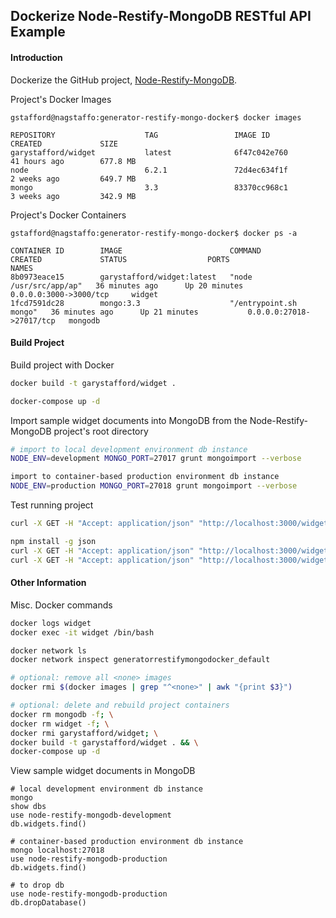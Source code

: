 ## Dockerize Node-Restify-MongoDB RESTful API Example

#### Introduction
Dockerize the GitHub project, [Node-Restify-MongoDB](https://github.com/garystafford/node-restify-mongodb).

Project's Docker Images
``` text
gstafford@nagstaffo:generator-restify-mongo-docker$ docker images

REPOSITORY                    TAG                 IMAGE ID            CREATED             SIZE
garystafford/widget           latest              6f47c042e760        41 hours ago        677.8 MB
node                          6.2.1               72d4ec634f1f        2 weeks ago         649.7 MB
mongo                         3.3                 83370cc968c1        3 weeks ago         342.9 MB
```

Project's Docker Containers
``` text
gstafford@nagstaffo:generator-restify-mongo-docker$ docker ps -a

CONTAINER ID        IMAGE                        COMMAND                  CREATED             STATUS                  PORTS                      NAMES
8b0973eace15        garystafford/widget:latest   "node /usr/src/app/ap"   36 minutes ago      Up 20 minutes           0.0.0.0:3000->3000/tcp     widget
1fcd7591dc28        mongo:3.3                    "/entrypoint.sh mongo"   36 minutes ago      Up 21 minutes           0.0.0.0:27018->27017/tcp   mongodb
```

#### Build Project

Build project with Docker
``` bash
docker build -t garystafford/widget .

docker-compose up -d
```

Import sample widget documents into MongoDB
from the Node-Restify-MongoDB project's root directory
``` bash
# import to local development environment db instance
NODE_ENV=development MONGO_PORT=27017 grunt mongoimport --verbose

import to container-based production environment db instance
NODE_ENV=production MONGO_PORT=27018 grunt mongoimport --verbose
```

Test running project
``` bash
curl -X GET -H "Accept: application/json" "http://localhost:3000/widgets"

npm install -g json
curl -X GET -H "Accept: application/json" "http://localhost:3000/widgets" --silent | json
curl -X GET -H "Accept: application/json" "http://localhost:3000/widgets/SVHXPAWEOD" --silent | json
```

#### Other Information
Misc. Docker commands
``` bash
docker logs widget
docker exec -it widget /bin/bash

docker network ls
docker network inspect generatorrestifymongodocker_default

# optional: remove all <none> images
docker rmi $(docker images | grep "^<none>" | awk "{print $3}")

# optional: delete and rebuild project containers
docker rm mongodb -f; \
docker rm widget -f; \
docker rmi garystafford/widget; \
docker build -t garystafford/widget . && \
docker-compose up -d
```

View sample widget documents in MongoDB
```
# local development environment db instance
mongo
show dbs
use node-restify-mongodb-development
db.widgets.find()

# container-based production environment db instance
mongo localhost:27018
use node-restify-mongodb-production
db.widgets.find()

# to drop db
use node-restify-mongodb-production
db.dropDatabase()
```


